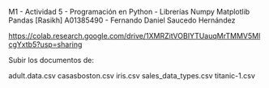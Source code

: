 M1 - Actividad 5 - Programación en Python - Librerías Numpy Matplotlib Pandas [Rasikh]
A01385490 - Fernando Daniel Saucedo Hernández

https://colab.research.google.com/drive/1XMRZitVOBIYTUauqMrTMMV5MlcgYxtb5?usp=sharing 

Subir los documentos de:

adult.data.csv
casasboston.csv
iris.csv
sales_data_types.csv
titanic-1.csv

